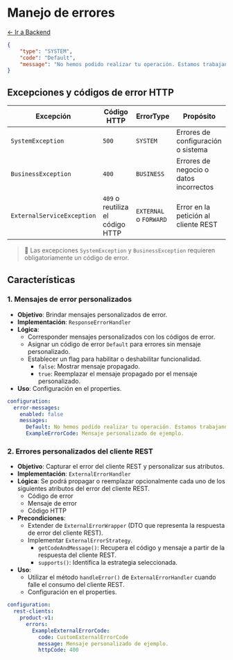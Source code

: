 # Manejo de errores

[← Ir a Backend](./../README.md)

```json
{
	"type": "SYSTEM",
	"code": "Default",
	"message": "No hemos podido realizar tu operación. Estamos trabajando para solucionar el inconveniente."
}
```

## Excepciones y códigos de error HTTP

| Excepción                  | Código HTTP                      | ErrorType              | Propósito                              |
|----------------------------|----------------------------------|------------------------|----------------------------------------|
| `SystemException`          | `500`                            | `SYSTEM`               | Errores de configuración o sistema     |
| `BusinessException`        | `400`                            | `BUSINESS`             | Errores de negocio o datos incorrectos |
| `ExternalServiceException` | `409` o reutiliza el código HTTP | `EXTERNAL` o `FORWARD` | Error en la petición al cliente REST   |

> 📌 Las excepciones `SystemException` y `BusinessException` requieren obligatoriamente un código de error.

## Características

### 1. Mensajes de error personalizados
- **Objetivo**: Brindar mensajes personalizados de error.
- **Implementación**: `ResponseErrorHandler`
- **Lógica**: 
  - Corresponder mensajes personalizados con los códigos de error.
  - Asignar un código de error `Default` para errores sin mensaje personalizado.
  - Establecer un flag para habilitar o deshabilitar funcionalidad.
    - `false`: Mostrar mensaje propagado.
    - `true`: Reemplazar el mensaje propagado por el mensaje personalizado.
- **Uso**: Configuración en el properties.

```yaml
configuration:
  error-messages:
    enabled: false
    messages:
      Default: No hemos podido realizar tu operación. Estamos trabajando para solucionar el inconveniente.
      ExampleErrorCode: Mensaje personalizado de ejemplo.
```

### 2. Errores personalizados del cliente REST
- **Objetivo**: Capturar el error del cliente REST y personalizar sus atributos.
- **Implementación**: `ExternalErrorHandler`
- **Lógica**: Se podrá propagar o reemplazar opcionalmente cada uno de los siguientes atributos del error del cliente REST.
  - Código de error
  - Mensaje de error
  - Código HTTP
- **Precondiciones**:
  - Extender de `ExternalErrorWrapper` (DTO que representa la respuesta de error del cliente REST).
  - Implementar `ExternalErrorStrategy`.
    - `getCodeAndMessage()`: Recupera el código y mensaje a partir de la respuesta del cliente REST.
    - `supports()`: Identifica la estrategia seleccionada.
- **Uso**: 
  - Utilizar el método `handleError()` de `ExternalErrorHandler` cuando falle el consumo del cliente REST.
  - Configuración en el properties.

```yaml
configuration:
  rest-clients:
    product-v1:
      errors:
        ExampleExternalErrorCode:
          code: CustomExternalErrorCode
          message: Mensaje personalizado de ejemplo.
          httpCode: 400

```


